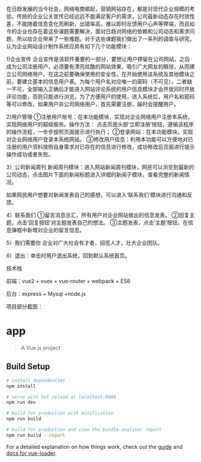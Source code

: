 在日趋发展的当今社会，网络电商崛起，营销网站存在，都是对现代企业规模的考验。传统的企业公关宣传已经远远不能满足客户的需求，公司最新动态存在时效性差，不能随着信息变化而刷新，出错率高，难以即时反馈用户心声等弊端，而且如今的企业也存在着这些课题需要解决，面对日趋对网络的依赖和公司动态和需求问题，所以给企业带来了一些难题。对于这些课题我们做出了一系列的调查与研究，认为企业网站设计制作系统应具有如下几个功能模块：

1)企业宣传
企业宣传是该软件重要的一部分，要想让用户停留在公司网站，之后成为公司注册用户，必须要有漂亮炫酷的网站效果，吸引广大网友的眼球，从而建立公司网络用户。在这之前要确保使用的安全性。在开始使用该系统及其他模块之前，要建立基本的信息用户表。为每个用户名对应唯一的密码（不可见），二者缺一不可，全部输入正确后才能进入网站评论系统的用户信息模块才会开放同时开放评论功能，否则只能进行浏览。为了方便用户的使用，进入系统后，用户名和密码等可以修改，如果用户非公司网络用户，首先需要注册，届时会提醒用户。

2)用户管理
①注册用户账号：在本功能模块，实现对企业网络用户注册本系统，实现网络用户的超级服务。操作方法：
点击页面头部‘立即注册’按钮，遵循该程序的操作流程，一步步按照页面提示进行执行；
  ②登录网站：在本功能模块，实现对企业网络用户登录本系统网站。
    ③修改用户信息：利用本功能可以方便地对已注册的用户资料按照自身需求对已存在的信息进行修改，成功修改后页面进行提示操作成功或者失败。
		
	
3）公司新闻周刊
新闻周刊模块：进入网站新闻周刊模块，网民可以浏览到最新的公司动态，点击图片下面的新闻标题进入详细的新闻子模块，查看完整的新闻情况。

如果网民用户想要对新闻发表自己的感想，可以进入‘联系我们’模块进行沟通和反馈。

4）联系我们
①留言消息总汇，所有用户对企业网站做出的信息发表。
②回复主题，点击‘回复按钮’对主题发表自己的想法。
③主题发表，点击‘主题’按钮，在信息弹框中新增对企业的留言信息。

5）我们需要你
    企业对广大社会有才者，招揽人才，壮大企业团队。
		
6）退出：单击时用户退出系统，回到默认系统首页。

技术栈

  前端：vue2 + vuex + vue-router + webpack + ES6
	
  后台：express + Mysql +node.js

项目部分截图：





# app

> A Vue.js project

## Build Setup

``` bash
# install dependencies
npm install

# serve with hot reload at localhost:8080
npm run dev

# build for production with minification
npm run build

# build for production and view the bundle analyzer report
npm run build --report
```

For a detailed explanation on how things work, check out the [guide](http://vuejs-templates.github.io/webpack/) and [docs for vue-loader](http://vuejs.github.io/vue-loader).

